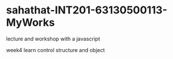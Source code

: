 # sahathat-INT201-63130500113-MyWorks
 lecture and workshop with a javascript

week4 learn control structure and object
